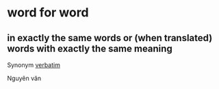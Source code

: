 # word for word

## in exactly the same words or (when translated) words with exactly the same meaning

Synonym [verbatim](../vocabulary/v/verbatim-adj.md#exactly-as-spoken-or-written)

Nguyên văn